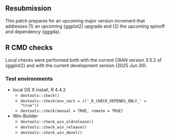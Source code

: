 ## Resubmission

This patch prepares for an upcoming major version increment that addresses
(1) an upcoming {ggplot2} upgrade and
(2) the upcoming spinoff and dependency {gggda}.

## R CMD checks

Local checks were performed both with the current CRAN version 3.5.2 of {ggplot2} and with the current development version (2025 Jun 30).

### Test environments

* local OS X install, R 4.4.2
  * `devtools::check()`
  * `devtools::check(env_vars = c('_R_CHECK_DEPENDS_ONLY_' = "true"))`
  * `devtools::check(manual = TRUE, remote = TRUE)`
* Win-Builder
  * `devtools::check_win_oldrelease()`
  * `devtools::check_win_release()`
  * `devtools::check_win_devel()`
